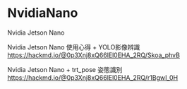 # NvidiaNano
Nvidia Jetson Nano

Nvidia Jetson Nano 使用心得 + YOLO影像辨識
https://hackmd.io/@0p3Xnj8xQ66lEl0EHA_2RQ/Skoa_phvB

Nvidia Jetson Nano + trt_pose 姿態識別
https://hackmd.io/@0p3Xnj8xQ66lEl0EHA_2RQ/r1BgwI_0H
